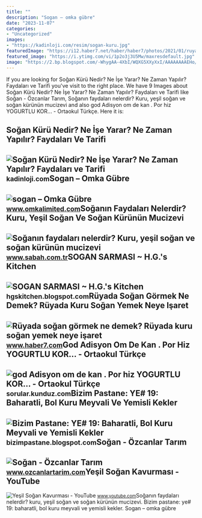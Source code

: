 ```yaml
---
title: ""
description: "Sogan – omka gübre"
date: "2023-11-07"
categories:
- "Uncategorized"
images:
- "https://kadinloji.com/resim/sogan-kuru.jpg"
featuredImage: "https://i12.haber7.net/haber/haber7/photos/2021/01/ruyada_sogan_gormek_ne_demek_ruyada_sogan_ekmek_yemek_neye_isaret_1609884867_077.jpg"
featured_image: "https://i.ytimg.com/vi/1p2o3j3U5Mw/maxresdefault.jpg"
image: "https://2.bp.blogspot.com/-WhygAA-4XbI/WQXG5XXyXxI/AAAAAAAAEHo/6v6JVACTrt8lOhjoYM0lDzxQWHIFvTc2gCLcB/s1600/Sogan%2Bsarmasi%2B%252814%2Bmart%2529%2B3.jpg"
---
```


If you are looking for Soğan Kürü Nedir? Ne İşe Yarar? Ne Zaman Yapılır? Faydaları ve Tarifi you've visit to the right place. We have 9 Images about Soğan Kürü Nedir? Ne İşe Yarar? Ne Zaman Yapılır? Faydaları ve Tarifi like Soğan - Özcanlar Tarım, Soğanın faydaları nelerdir? Kuru, yeşil soğan ve soğan kürünün mucizevi and also god Adisyon om de kan . Por hiz YOGURTLU KOR... - Ortaokul Türkçe. Here it is:

Soğan Kürü Nedir? Ne İşe Yarar? Ne Zaman Yapılır? Faydaları Ve Tarifi
---------------------------------------------------------------------

 ![Soğan Kürü Nedir? Ne İşe Yarar? Ne Zaman Yapılır? Faydaları ve Tarifi](https://kadinloji.com/resim/sogan-kuru.jpg) <small>kadinloji.com</small>Sogan – Omka Gübre
------------------

 ![sogan – Omka Gübre](https://www.omkalimited.com/wp-content/uploads/2019/10/sogan-1.jpg) <small>www.omkalimited.com</small>Soğanın Faydaları Nelerdir? Kuru, Yeşil Soğan Ve Soğan Kürünün Mucizevi
-----------------------------------------------------------------------

 ![Soğanın faydaları nelerdir? Kuru, yeşil soğan ve soğan kürünün mucizevi](https://iasbh.tmgrup.com.tr/b268ea/650/344/0/28/748/422?u=https://isbh.tmgrup.com.tr/sbh/2020/05/15/soganin-faydalari-nelerdir-sogan-ne-ise-yarar-1589532303747.jpg) <small>www.sabah.com.tr</small>SOGAN SARMASI ~ H.G.'s Kitchen
------------------------------

 ![SOGAN SARMASI ~ H.G.'s Kitchen](https://2.bp.blogspot.com/-WhygAA-4XbI/WQXG5XXyXxI/AAAAAAAAEHo/6v6JVACTrt8lOhjoYM0lDzxQWHIFvTc2gCLcB/s1600/Sogan%2Bsarmasi%2B%252814%2Bmart%2529%2B3.jpg) <small>hgskitchen.blogspot.com</small>Rüyada Soğan Görmek Ne Demek? Rüyada Kuru Soğan Yemek Neye Işaret
-----------------------------------------------------------------

 ![Rüyada soğan görmek ne demek? Rüyada kuru soğan yemek neye işaret](https://i12.haber7.net/haber/haber7/photos/2021/01/ruyada_sogan_gormek_ne_demek_ruyada_sogan_ekmek_yemek_neye_isaret_1609884867_077.jpg) <small>www.haber7.com</small>God Adisyon Om De Kan . Por Hiz YOGURTLU KOR... - Ortaokul Türkçe
-----------------------------------------------------------------

 ![god Adisyon om de kan . Por hiz YOGURTLU KOR... - Ortaokul Türkçe](https://media.kunduz.com/media/question/seo/raw/20220313074556654625-4394929_2zX3JSwt6.jpeg?h=512) <small>sorular.kunduz.com</small>Bizim Pastane: YE# 19: Baharatli, Bol Kuru Meyvali Ve Yemisli Kekler
--------------------------------------------------------------------

 ![Bizim Pastane: YE# 19: Baharatli, Bol Kuru Meyvali ve Yemisli Kekler](http://bp1.blogger.com/_grN6XMYq7U0/RdpVpHkpVCI/AAAAAAAAAG4/rK2aSYjuYaQ/s0-d/dec2005+029.jpg) <small>bizimpastane.blogspot.com</small>Soğan - Özcanlar Tarım
----------------------

 ![Soğan - Özcanlar Tarım](https://www.ozcanlartarim.com/uploads/2020/01/06/Kuru-Sogan-6cde.jpg) <small>www.ozcanlartarim.com</small>Yeşil Soğan Kavurması - YouTube
-------------------------------

 ![Yeşil Soğan Kavurması - YouTube](https://i.ytimg.com/vi/1p2o3j3U5Mw/maxresdefault.jpg) <small>www.youtube.com</small>Soğanın faydaları nelerdir? kuru, yeşil soğan ve soğan kürünün mucizevi. Bizim pastane: ye# 19: baharatli, bol kuru meyvali ve yemisli kekler. Sogan – omka gübre
